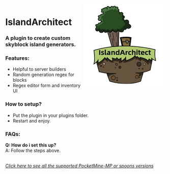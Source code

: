 <img align="right" widht="auto" height="260" src="images/cn.png?raw=true" alt="IslandArchitect.png">

# IslandArchitect

### A plugin to create custom skyblock island generators.

### Features:

 - Helpful to server builders
 - Random generation regex for blocks
 - Regex editor form and inventory UI

### How to setup?

 - Put the plugin in your plugins folder.
 - Restart and enjoy.
 
 ### FAQs:

**Q: How do i set this up?**<br />
A: Follow the steps above.<br /><br /> 

*[Click here to see all the supported PocketMine-MP or spoons versions](SECURITY.md)*
